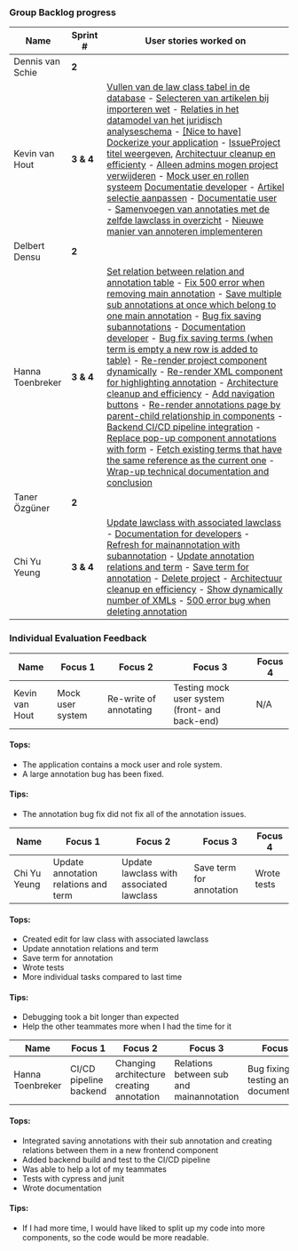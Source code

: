 ### Group Backlog progress

|Name          | Sprint #  |User stories worked on  |
|--------------|-----------|------------------------|
| Dennis van Schie   | **2**     | |
| Kevin van Hout     | **3 & 4** | [Vullen van de law class tabel in de database](https://gitlab.fdmci.hva.nl/se-specialization-2023-1/projects-ik/galactische-zakenpartners/legal-annotation-tool/-/issues/18) - [Selecteren van artikelen bij importeren wet](https://gitlab.fdmci.hva.nl/se-specialization-2023-1/projects-ik/galactische-zakenpartners/legal-annotation-tool/-/issues/54) - [Relaties in het datamodel van het juridisch analyseschema](https://gitlab.fdmci.hva.nl/se-specialization-2023-1/projects-ik/galactische-zakenpartners/legal-annotation-tool/-/issues/59) - [[Nice to have] Dockerize your application](https://gitlab.fdmci.hva.nl/se-specialization-2023-1/projects-ik/galactische-zakenpartners/legal-annotation-tool/-/issues/64) - [IssueProject titel weergeven](https://gitlab.fdmci.hva.nl/se-specialization-2023-1/projects-ik/galactische-zakenpartners/legal-annotation-tool/-/issues/72), [Architectuur cleanup en efficienty](https://gitlab.fdmci.hva.nl/se-specialization-2023-1/projects-ik/galactische-zakenpartners/legal-annotation-tool/-/issues/74) - [Alleen admins mogen project verwijderen](https://gitlab.fdmci.hva.nl/se-specialization-2023-1/projects-ik/galactische-zakenpartners/legal-annotation-tool/-/issues/83) - [Mock user en rollen systeem](https://gitlab.fdmci.hva.nl/se-specialization-2023-1/projects-ik/galactische-zakenpartners/legal-annotation-tool/-/issues/87) [Documentatie developer](https://gitlab.fdmci.hva.nl/se-specialization-2023-1/projects-ik/galactische-zakenpartners/legal-annotation-tool/-/issues/90) - [Artikel selectie aanpassen](https://gitlab.fdmci.hva.nl/se-specialization-2023-1/projects-ik/galactische-zakenpartners/legal-annotation-tool/-/issues/97) - [Documentatie user](https://gitlab.fdmci.hva.nl/se-specialization-2023-1/projects-ik/galactische-zakenpartners/legal-annotation-tool/-/issues/98) - [Samenvoegen van annotaties met de zelfde lawclass in overzicht](https://gitlab.fdmci.hva.nl/se-specialization-2023-1/projects-ik/galactische-zakenpartners/legal-annotation-tool/-/issues/111) - [Nieuwe manier van annoteren implementeren](https://gitlab.fdmci.hva.nl/se-specialization-2023-1/projects-ik/galactische-zakenpartners/legal-annotation-tool/-/issues/115) |
| Delbert Densu      | **2**     | |
| Hanna Toenbreker   | **3 & 4** | [Set relation between relation and annotation table](https://gitlab.fdmci.hva.nl/se-specialization-2023-1/projects-ik/galactische-zakenpartners/legal-annotation-tool/-/issues/110) - [Fix 500 error when removing main annotation](https://gitlab.fdmci.hva.nl/se-specialization-2023-1/projects-ik/galactische-zakenpartners/legal-annotation-tool/-/issues/109) - [Save multiple sub annotations at once which belong to one main annotation](https://gitlab.fdmci.hva.nl/se-specialization-2023-1/projects-ik/galactische-zakenpartners/legal-annotation-tool/-/issues/93) - [Bug fix saving subannotations](https://gitlab.fdmci.hva.nl/se-specialization-2023-1/projects-ik/galactische-zakenpartners/legal-annotation-tool/-/issues/91) - [Documentation developer](https://gitlab.fdmci.hva.nl/se-specialization-2023-1/projects-ik/galactische-zakenpartners/legal-annotation-tool/-/issues/90) - [Bug fix saving terms (when term is empty a new row is added to table)](https://gitlab.fdmci.hva.nl/se-specialization-2023-1/projects-ik/galactische-zakenpartners/legal-annotation-tool/-/issues/82) - [Re-render project component dynamically](https://gitlab.fdmci.hva.nl/se-specialization-2023-1/projects-ik/galactische-zakenpartners/legal-annotation-tool/-/issues/78) - [Re-render XML component for highlighting annotation](https://gitlab.fdmci.hva.nl/se-specialization-2023-1/projects-ik/galactische-zakenpartners/legal-annotation-tool/-/issues/75) - [Architecture cleanup and efficiency](https://gitlab.fdmci.hva.nl/se-specialization-2023-1/projects-ik/galactische-zakenpartners/legal-annotation-tool/-/issues/74) - [Add navigation buttons](https://gitlab.fdmci.hva.nl/se-specialization-2023-1/projects-ik/galactische-zakenpartners/legal-annotation-tool/-/issues/73) - [Re-render annotations page by parent-child relationship in components](https://gitlab.fdmci.hva.nl/se-specialization-2023-1/projects-ik/galactische-zakenpartners/legal-annotation-tool/-/issues/70) - [Backend CI/CD pipeline integration](https://gitlab.fdmci.hva.nl/se-specialization-2023-1/projects-ik/galactische-zakenpartners/legal-annotation-tool/-/issues/69) - [Replace pop-up component annotations with form](https://gitlab.fdmci.hva.nl/se-specialization-2023-1/projects-ik/galactische-zakenpartners/legal-annotation-tool/-/issues/68) - [Fetch existing terms that have the same reference as the current one](https://gitlab.fdmci.hva.nl/se-specialization-2023-1/projects-ik/galactische-zakenpartners/legal-annotation-tool/-/issues/61) - [Wrap-up technical documentation and conclusion](https://gitlab.fdmci.hva.nl/se-specialization-2023-1/projects-ik/galactische-zakenpartners/legal-annotation-tool/-/issues/23) |
| Taner Özgüner      | **2**     | |
| Chi Yu Yeung       | **3 & 4** | [Update lawclass with associated lawclass](https://gitlab.fdmci.hva.nl/se-specialization-2023-1/projects-ik/galactische-zakenpartners/legal-annotation-tool/-/issues/86) - [Documentation for developers](https://gitlab.fdmci.hva.nl/se-specialization-2023-1/projects-ik/galactische-zakenpartners/legal-annotation-tool/-/issues/90) - [Refresh for mainannotation with subannotation](https://gitlab.fdmci.hva.nl/se-specialization-2023-1/projects-ik/galactische-zakenpartners/legal-annotation-tool/-/issues/114) - [Update annotation relations and term](https://gitlab.fdmci.hva.nl/se-specialization-2023-1/projects-ik/galactische-zakenpartners/legal-annotation-tool/-/issues/44) - [Save term for annotation](https://gitlab.fdmci.hva.nl/se-specialization-2023-1/projects-ik/galactische-zakenpartners/legal-annotation-tool/-/issues/58) - [Delete project](https://gitlab.fdmci.hva.nl/se-specialization-2023-1/projects-ik/galactische-zakenpartners/legal-annotation-tool/-/issues/66) - [Architectuur cleanup en efficiency](https://gitlab.fdmci.hva.nl/se-specialization-2023-1/projects-ik/galactische-zakenpartners/legal-annotation-tool/-/issues/74) - [Show dynamically number of XMLs](https://gitlab.fdmci.hva.nl/se-specialization-2023-1/projects-ik/galactische-zakenpartners/legal-annotation-tool/-/issues/79) - [500 error bug when deleting annotation](https://gitlab.fdmci.hva.nl/se-specialization-2023-1/projects-ik/galactische-zakenpartners/legal-annotation-tool/-/issues/109) |


### Individual Evaluation Feedback

|  Name       | Focus 1     | Focus 2  | Focus 3 | Focus 4 |
|---------|-------------|----------|---------|---------|
| Kevin van Hout | Mock user system  | Re-write of annotating | Testing mock user system (front- and back-end)  | N/A      |      

#### Tops:
 - The application contains a mock user and role system.
 - A large annotation bug has been fixed.

#### Tips:

 - The annotation bug fix did not fix all of the annotation issues.

|  Name       | Focus 1     | Focus 2  | Focus 3 | Focus 4 |
|---------|-------------|----------|---------|---------|
| Chi Yu Yeung | Update annotation relations and term | Update lawclass with associated lawclass |  Save term for annotation | Wrote tests      |      

#### Tops:
- Created edit for law class with associated lawclass
- Update annotation relations and term
- Save term for annotation
- Wrote tests
- More individual tasks compared to last time

#### Tips:

- Debugging took a bit longer than expected
- Help the other teammates more when I had the time for it

|  Name       | Focus 1     | Focus 2  | Focus 3 | Focus 4 |
|---------|-------------|----------|---------|---------|
| Hanna Toenbreker | CI/CD pipeline backend | Changing architecture creating annotation  | Relations between sub and mainannotation  |  Bug fixing, testing and documentation  |      

#### Tops:
- Integrated saving annotations with their sub annotation and creating relations between them in a new frontend component
- Added backend build and test to the CI/CD pipeline
- Was able to help a lot of my teammates
- Tests with cypress and junit
- Wrote documentation

#### Tips:
- If I had more time, I would have liked to split up my code into more components, so the code would be more readable. 
